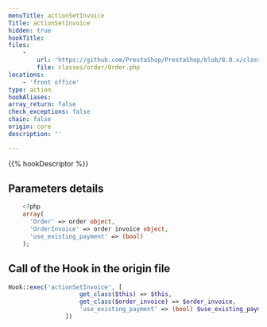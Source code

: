 ```yaml
---
menuTitle: actionSetInvoice
Title: actionSetInvoice
hidden: true
hookTitle: 
files:
    -
        url: 'https://github.com/PrestaShop/PrestaShop/blob/8.0.x/classes/order/Order.php'
        file: classes/order/Order.php
locations:
    - 'front office'
type: action
hookAliases: 
array_return: false
check_exceptions: false
chain: false
origin: core
description: ''

---
```


{{% hookDescriptor %}}

## Parameters details

```php
    <?php
    array(
      'Order' => order object,
      'OrderInvoice' => order invoice object,
      'use_existing_payment' => (bool)
    );
```

## Call of the Hook in the origin file

```php
Hook::exec('actionSetInvoice', [
                    get_class($this) => $this,
                    get_class($order_invoice) => $order_invoice,
                    'use_existing_payment' => (bool) $use_existing_payment,
                ])
```
